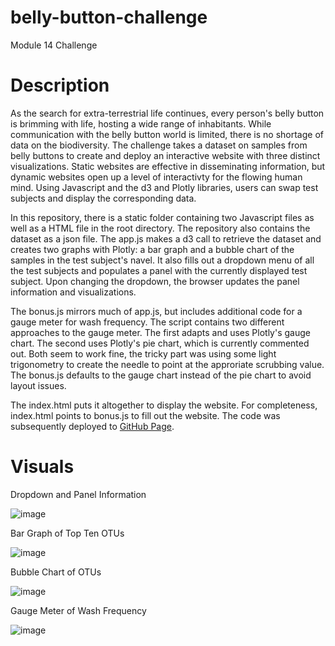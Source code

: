 # belly-button-challenge
Module 14 Challenge

# Description
As the search for extra-terrestrial life continues, every person's belly button is brimming with life, hosting a wide range of inhabitants. While communication with the belly button world is limited, there is no shortage of data on the biodiversity. The challenge takes a dataset on samples from belly buttons to create and deploy an interactive website with three distinct visualizations. Static websites are effective in disseminating information, but dynamic websites open up a level of interactivty for the flowing human mind. Using Javascript and the d3 and Plotly libraries, users can swap test subjects and display the corresponding data.

In this repository, there is a static folder containing two Javascript files as well as a HTML file in the root directory. The repository also contains the dataset as a json file. The app.js makes a d3 call to retrieve the dataset and creates two graphs with Plotly: a bar graph and a bubble chart of the samples in the test subject's navel. It also fills out a dropdown menu of all the test subjects and populates a panel with the currently displayed test subject. Upon changing the dropdown, the browser updates the panel information and visualizations. 

The bonus.js mirrors much of app.js, but includes additional code for a gauge meter for wash frequency. The script contains two different approaches to the gauge meter. The first adapts and uses Plotly's gauge chart. The second uses Plotly's pie chart, which is currently commented out. Both seem to work fine, the tricky part was using some light trigonometry to create the needle to point at the approriate scrubbing value. The bonus.js defaults to the gauge chart instead of the pie chart to avoid layout issues.

The index.html puts it altogether to display the website. For completeness, index.html points to bonus.js to fill out the website. The code was subsequently deployed to [GitHub Page](https://jbrents100.github.io/belly-button-challenge/).

# Visuals

Dropdown and Panel Information

![image](https://user-images.githubusercontent.com/107419765/193076948-f887fd34-8d09-4a99-b0a4-2b2ba17b98c4.png)

Bar Graph of Top Ten OTUs

![image](https://user-images.githubusercontent.com/107419765/193077078-195aaac7-f03c-4e44-a252-4ed605a7933b.png)

Bubble Chart of OTUs

![image](https://user-images.githubusercontent.com/107419765/193077349-3c0d20c6-f83f-4204-87d9-50c797e81a10.png)

Gauge Meter of Wash Frequency

![image](https://user-images.githubusercontent.com/107419765/193077527-d4e4b60c-6730-4076-9c72-f8cbc445c264.png)
